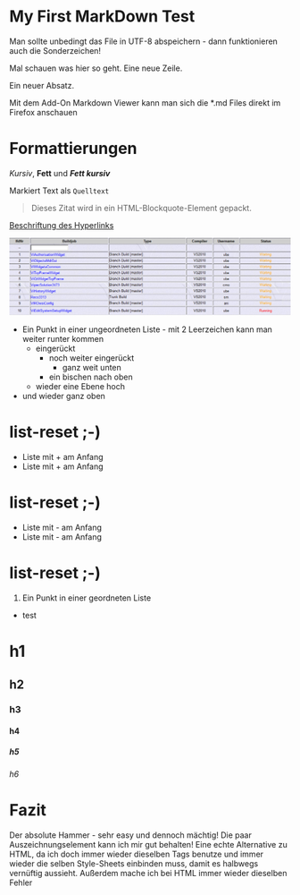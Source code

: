 # My First MarkDown Test

Man sollte unbedingt das File in UTF-8 abspeichern - dann funktionieren auch die Sonderzeichen!

<!-- Kommentare kann man mit der HTML-Syntax auzeichnen -->

Mal schauen was hier so geht.
Eine neue Zeile.

Ein neuer Absatz.

Mit dem Add-On Markdown Viewer kann man sich die *.md Files direkt im Firefox anschauen

# Formattierungen
*Kursiv*, **Fett** und ***Fett kursiv***

Markiert Text als `Quelltext`

> Dieses Zitat wird in ein HTML-Blockquote-Element gepackt.

[Beschriftung des Hyperlinks](http://de.wikipedia.org/ "Titel, der beim Überfahren mit der Maus angezeigt wird")

![Volle Queue](000300_2015-02-24_13-22-36.png "Queue verstopft ;-)")

* Ein Punkt in einer ungeordneten Liste - mit 2 Leerzeichen kann man weiter runter kommen
  * eingerückt
    * noch weiter eingerückt
      * ganz weit unten
    * ein bischen nach oben
  * wieder eine Ebene hoch
* und wieder ganz oben

# list-reset ;-)
+ Liste mit + am Anfang
+ Liste mit + am Anfang

# list-reset ;-)
- Liste mit - am Anfang
- Liste mit - am Anfang

# list-reset ;-)
1. Ein Punkt in einer geordneten Liste
* test

# h1
## h2
### h3
#### h4
##### h5
###### h6

# Fazit
Der absolute Hammer - sehr easy und dennoch mächtig!
Die paar Auszeichnungselement kann ich mir gut behalten!
Eine echte Alternative zu HTML, da ich doch immer wieder dieselben Tags benutze und immer wieder die selben Style-Sheets einbinden muss, damit es halbwegs vernüftig aussieht.
Außerdem mache ich bei HTML immer wieder dieselben Fehler